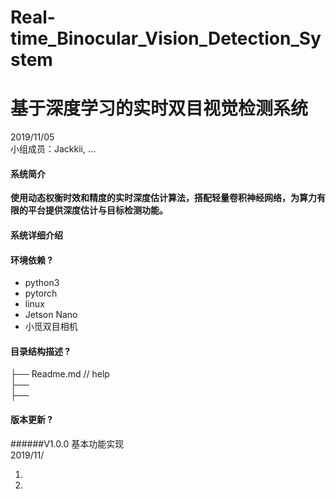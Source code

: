 # Real-time_Binocular_Vision_Detection_System 
# 基于深度学习的实时双目视觉检测系统
2019/11/05      
小组成员：Jackkii, ...

#### 系统简介
**使用动态权衡时效和精度的实时深度估计算法，搭配轻量卷积神经网络，为算力有限的平台提供深度估计与目标检测功能。**

#### 系统详细介绍

#### 环境依赖 ?
* python3
* pytorch
* linux
* Jetson Nano
* 小觅双目相机


#### 目录结构描述 ?
├── Readme.md                   // help       
├──                                
├──         



#### 版本更新 ?
######V1.0.0 基本功能实现      
2019/11/

1.     
2.
